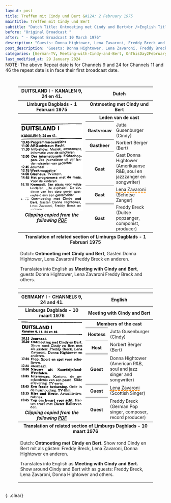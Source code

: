 ```yaml
---
layout: post
title: Treffen mit Cindy und Bert &#124; 2 February 1975
maintitle: Treffen mit Cindy und Bert
subtitle: "Dutch Title: Ontmoeting met Cindy und Bert<br />English Title: Meeting with Cindy and Bert"
before: "Original Broadcast "
after: " - Repeat Broadcast 10 March 1976"
description: "Guests: Donna Hightower, Lena Zavaroni, Freddy Breck and Anderen."
post_description: "Guests: Donna Hightower, Lena Zavaroni, Freddy Breck and Anderen."
categories: [German-TV, Meeting-with-Cindy-and-Bert, OnThisDay2February, Repeat10March]
last_modified_at: 29 January 2024
---
```


<p class="post-meta adjust">NOTE: The above Repeat date is for Channels 9 and 24 for Channels 11 and 46 the repeat date is in face their first broadcast date.</p>

<figure class="fig3">
<table>
<tr id="infobox1"><th>DUITSLAND I - KANALEN 9, 24 en 41.</th><th colspan="2">Dutch</th></tr>
<tr><th>Limburgs Dagblads - 1 Februari 1975</th><th colspan="2">Ontmoeting met Cindy und Bert</th></tr>
<tr>
<th rowspan="7" class="top" style="width:50%;"><a href="/assets/images/german-tv/1975-02-01-meeting-with-cindy-and-bert-newspaper-clipping.png"><img src="/assets/images/german-tv/1975-02-01-meeting-with-cindy-and-bert-newspaper-clipping.png" class="full-width zoom-in" /></a><cite>Clipping copied from the following <a class="external-link" href="https://archive.org/details/LimburgsDagblad19701995_part3/ddd%3A010560730%3Ampeg21/page/7/mode/1up">PDF</a></cite></th>
</tr>
<tr><th colspan="2">Leden van de cast</th></tr>
<tr><th>Gastvrouw</th><td>Jutta Gusenburger (Cindy)</td></tr>
<tr><th>Gastheer</th><td>Norbert Berger (Bert)</td></tr>
<tr><th>Gast</th><td>Gast Donna Hightower (Amerikaanse R&B, soul en jazzzanger en songwriter)</td></tr>
<tr><th>Gast</th><td><span style="text-decoration: underline dashed darkorange 3px;">Lena Zavaroni</span> (Schotse Zanger)</td></tr>
<tr><th>Gast</th><td>Freddy Breck (Duitse popzanger, componist, producer)</td></tr>
<tr id="infobox2"><th colspan="3">Translation of related section of Limburgs Dagblads - 1 Februari 1975</th></tr>
<tr><td colspan="3">
<p>Dutch: <strong>Ontmoeting met Cindy und Bert</strong>, Gasten Donna Hightower, Lena Zavaroni Freddy Breck en anderen.</p>
<p>Translates into English as <strong>Meeting with Cindy and Bert</strong>, guests Donna Hightower, Lena Zavaroni Freddy Breck and others.</p>
</td></tr>
</table>
</figure>

<figure class="fig3">
<table>
<tr id="infobox3"><th>GERMANY I - CHANNELS 9, 24 and 41.</th><th colspan="2">English</th></tr>
<tr><th>Limburgs Dagblads - 10 maart 1976</th><th colspan="2">Meeting with Cindy and Bert</th></tr>
<tr>
<th rowspan="7" class="top" style="width:50%;">
<a href="/assets/images/german-tv/1976-03-10-meeting-with-cindy-and-bert-newspaper-clipping.png"><img src="/assets/images/german-tv/1976-03-10-meeting-with-cindy-and-bert-newspaper-clipping.png" class="full-width zoom-in" /></a><cite>Clipping copied from the following <a class="external-link" href="https://archive.org/details/LimburgsDagblad19701995_part2/ddd%3A010560381%3Ampeg21/page/n4/mode/1up">PDF</a></cite>
</th>
</tr>
<tr><th colspan="2">Members of the cast</th></tr>
<tr><th>Hostess</th><td>Jutta Gusenburger (Cindy)</td></tr>
<tr><th>Host</th><td>Norbert Berger (Bert)</td></tr>
<tr><th>Guest</th><td>Donna Hightower (American R&B, soul and jazz singer and songwriter)</td></tr>
<tr><th>Guest</th><td><span style="text-decoration: underline dashed darkorange 3px;">Lena Zavaroni</span> (Scottish Singer)</td></tr>
<tr><th>Guest</th><td>Freddy Breck (German Pop singer, composer, record producer)</td></tr>
<tr id="infobox4"><th colspan="3">Translation of related section of Limburgs Dagblads - 10 maart 1976</th></tr>
<tr><td colspan="3">
<p>Dutch: <strong>Ontmoeting met Cindy en Bert.</strong> Show rond Cindy en Bert mit als gästen: Freddy Breck, Lena Zavaroni, Donna Hightower en anderen.</p>
<p>Translates into English as <strong>Meeting with Cindy and Bert.</strong> Show around Cindy and Bert with as guests: Freddy Breck, Lena Zavaroni, Donna Hightower and others.</p>
</td></tr>
</table>
</figure>

<br />{: .clear}

<style>
.adjust {position:relative; top:-30px;}
</style>

